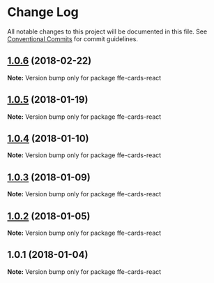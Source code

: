 # Change Log

All notable changes to this project will be documented in this file.
See [Conventional Commits](https://conventionalcommits.org) for commit guidelines.

<a name="1.0.6"></a>
## [1.0.6](***REMOVED***) (2018-02-22)




**Note:** Version bump only for package ffe-cards-react

<a name="1.0.5"></a>
## [1.0.5](***REMOVED***) (2018-01-19)




**Note:** Version bump only for package ffe-cards-react

<a name="1.0.4"></a>
## [1.0.4](***REMOVED***) (2018-01-10)




**Note:** Version bump only for package ffe-cards-react

<a name="1.0.3"></a>

## [1.0.3](***REMOVED***) (2018-01-09)

**Note:** Version bump only for package ffe-cards-react

<a name="1.0.2"></a>

## [1.0.2](***REMOVED***) (2018-01-05)

**Note:** Version bump only for package ffe-cards-react

<a name="1.0.1"></a>

## 1.0.1 (2018-01-04)

**Note:** Version bump only for package ffe-cards-react
